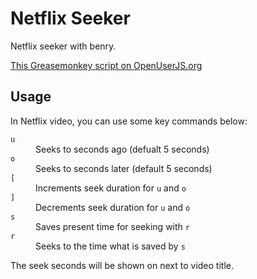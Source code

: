 Netflix Seeker
==============

Netflix seeker with benry.

[This Greasemonkey script on OpenUserJS.org](https://openuserjs.org/scripts/aycabta/Netflix_Seeker)

## Usage

In Netflix video, you can use some key commands below:

<dl>
<dt><code>u</code></dt><dd>Seeks to seconds ago (defualt 5 seconds)</dd>
<dt><code>o</code></dt><dd>Seeks to seconds later (default 5 seconds)</dd>
<dt><code>[</code></dt><dd>Increments seek duration for <code>u</code> and <code>o</code></dd>
<dt><code>]</code></dt><dd>Decrements seek duration for <code>u</code> and <code>o</code></dd>
<dt><code>s</code></dt><dd>Saves present time for seeking with <code>r</code></dd>
<dt><code>r</code></dt><dd>Seeks to the time what is saved by <code>s</code></dd>
</dl>

The seek seconds will be shown on next to video title.
